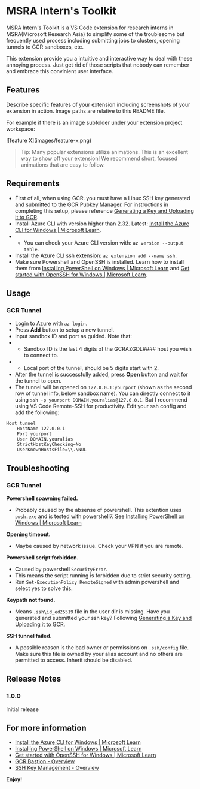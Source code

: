 # MSRA Intern's Toolkit

MSRA Intern's Toolkit is a VS Code extension for research interns in MSRA(Microsoft Research Asia) to simplify some of the troublesome but frequently used process including submitting jobs to clusters, opening tunnels to GCR sandboxes, etc.

This extension provide you a intuitive and interactive way to deal with these annoying process. Just get rid of those scripts that nobody can remember and embrace this convinient user interface.

## Features

Describe specific features of your extension including screenshots of your extension in action. Image paths are relative to this README file.

For example if there is an image subfolder under your extension project workspace:

\!\[feature X\]\(images/feature-x.png\)

> Tip: Many popular extensions utilize animations. This is an excellent way to show off your extension! We recommend short, focused animations that are easy to follow.

## Requirements
* First of all, when using GCR. you must have a Linux SSH key generated and submitted to the GCR Pubkey Manager. For instructions in completing this setup, please reference [Generating a Key and Uploading it to GCR](https://dev.azure.com/msresearch/GCR/_wiki/wikis/GCR.wiki/4099/SSH-Key-Management).
* Install Azure CLI with version higher than 2.32. Latest: [Install the Azure CLI for Windows | Microsoft Learn](https://learn.microsoft.com/en-us/cli/azure/install-azure-cli-windows?tabs=azure-cli).
* * You can check your Azure CLI version with: `az version --output table`.
* Install the Azure CLI ssh extension: `az extension add --name ssh`.
* Make sure Powershell and OpenSSH is installed. Learn how to install them from [Installing PowerShell on Windows | Microsoft Learn](https://learn.microsoft.com/en-us/powershell/scripting/install/installing-powershell-on-windows) and [Get started with OpenSSH for Windows | Microsoft Learn](https://learn.microsoft.com/en-us/windows-server/administration/openssh/openssh_install_firstuse?tabs=gui).

## Usage

### GCR Tunnel
* Login to Azure with `az login`.
* Press **Add** button to setup a new tunnel.
* Input sandbox ID and port as guided. Note that:
* * Sandbox ID is the last 4 digits of the GCRAZGDL#### host you wish to connect to.
* * Local port of the tunnel, should be 5 digits start with 2.
* After the tunnel is successfully added, press **Open** button and wait for the tunnel to open.
* The tunnel will be opened on `127.0.0.1:yourport` (shown as the second row of tunnel info, below sandbox name). You can directly connect to it using `ssh -p yourport DOMAIN.youralias@127.0.0.1`. But I recommend using VS Code Remote-SSH for productivity. Edit your ssh config and add the following:
```
Host tunnel
    HostName 127.0.0.1
    Port yourport
    User DOMAIN.youralias
    StrictHostKeyChecking=No
    UserKnownHostsFile=\\.\NUL
```

## Troubleshooting

### GCR Tunnel

**Powershell spawning failed.**

* Probably caused by the absense of powershell. This extention uses `pwsh.exe` and is tested with powershell7. See [Installing PowerShell on Windows | Microsoft Learn](https://learn.microsoft.com/en-us/powershell/scripting/install/installing-powershell-on-windows)

**Opening timeout.**

* Maybe caused by network issue. Check your VPN if you are remote.

**Powershell script forbidden.**

* Caused by powershell `SecurityError`.
* This means the script running is forbidden due to strict security setting.
* Run `Set-ExecutionPolicy RemoteSigned` with admin powershell and select yes to solve this.

**Keypath not found.**

* Means `.ssh\id_ed25519` file in the user dir is missing. Have you generated and submitted your ssh key? Following [Generating a Key and Uploading it to GCR](https://dev.azure.com/msresearch/GCR/_wiki/wikis/GCR.wiki/4099/SSH-Key-Management).

**SSH tunnel failed.**

* A possible reason is the bad owner or permissions on `.ssh/config` file. Make sure this file is owned by your alias account and no others are permitted to access. Inherit should be disabled. 

## Release Notes

### 1.0.0

Initial release 

## For more information

* [Install the Azure CLI for Windows | Microsoft Learn](https://learn.microsoft.com/en-us/cli/azure/install-azure-cli-windows?tabs=azure-cli)
* [Installing PowerShell on Windows | Microsoft Learn](https://learn.microsoft.com/en-us/powershell/scripting/install/installing-powershell-on-windows)
* [Get started with OpenSSH for Windows | Microsoft Learn](https://learn.microsoft.com/en-us/windows-server/administration/openssh/openssh_install_firstuse?tabs=gui)
* [GCR Bastion - Overview](https://dev.azure.com/msresearch/GCR/_wiki/wikis/GCR.wiki/6627/GCR-Bastion)
* [SSH Key Management - Overview](https://dev.azure.com/msresearch/GCR/_wiki/wikis/GCR.wiki/4099/SSH-Key-Management)

**Enjoy!**
